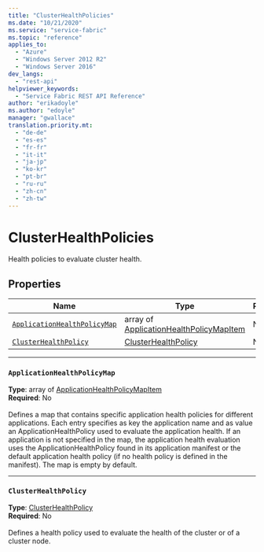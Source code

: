 ```yaml
---
title: "ClusterHealthPolicies"
ms.date: "10/21/2020"
ms.service: "service-fabric"
ms.topic: "reference"
applies_to: 
  - "Azure"
  - "Windows Server 2012 R2"
  - "Windows Server 2016"
dev_langs: 
  - "rest-api"
helpviewer_keywords: 
  - "Service Fabric REST API Reference"
author: "erikadoyle"
ms.author: "edoyle"
manager: "gwallace"
translation.priority.mt: 
  - "de-de"
  - "es-es"
  - "fr-fr"
  - "it-it"
  - "ja-jp"
  - "ko-kr"
  - "pt-br"
  - "ru-ru"
  - "zh-cn"
  - "zh-tw"
---
```

# ClusterHealthPolicies

Health policies to evaluate cluster health.

## Properties
| Name | Type | Required |
| --- | --- | --- |
| [`ApplicationHealthPolicyMap`](#applicationhealthpolicymap) | array of [ApplicationHealthPolicyMapItem](sfclient-model-applicationhealthpolicymapitem.md) | No |
| [`ClusterHealthPolicy`](#clusterhealthpolicy) | [ClusterHealthPolicy](sfclient-model-clusterhealthpolicy.md) | No |

____
### `ApplicationHealthPolicyMap`
__Type__: array of [ApplicationHealthPolicyMapItem](sfclient-model-applicationhealthpolicymapitem.md) <br/>
__Required__: No<br/>
<br/>
Defines a map that contains specific application health policies for different applications.
Each entry specifies as key the application name and as value an ApplicationHealthPolicy used to evaluate the application health.
If an application is not specified in the map, the application health evaluation uses the ApplicationHealthPolicy found in its application manifest or the default application health policy (if no health policy is defined in the manifest).
The map is empty by default.


____
### `ClusterHealthPolicy`
__Type__: [ClusterHealthPolicy](sfclient-model-clusterhealthpolicy.md) <br/>
__Required__: No<br/>
<br/>
Defines a health policy used to evaluate the health of the cluster or of a cluster node.

